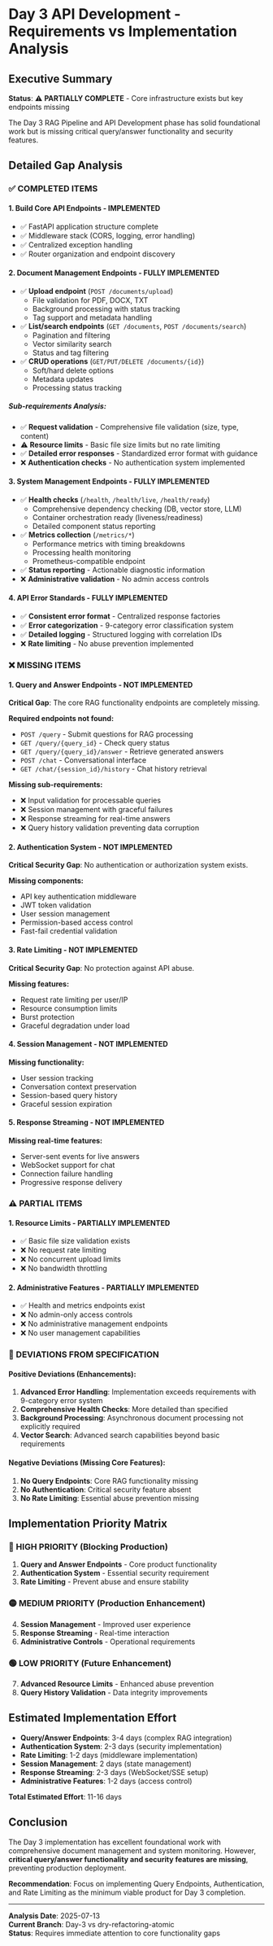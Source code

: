 # Day 3 API Development - Requirements vs Implementation Analysis

## Executive Summary

**Status**: ⚠️ **PARTIALLY COMPLETE** - Core infrastructure exists but key endpoints missing

The Day 3 RAG Pipeline and API Development phase has solid foundational work but is missing critical query/answer functionality and security features.

## Detailed Gap Analysis

### ✅ COMPLETED ITEMS

#### 1. Build Core API Endpoints - **IMPLEMENTED**
- ✅ FastAPI application structure complete
- ✅ Middleware stack (CORS, logging, error handling)
- ✅ Centralized exception handling
- ✅ Router organization and endpoint discovery

#### 2. Document Management Endpoints - **FULLY IMPLEMENTED**
- ✅ **Upload endpoint** (`POST /documents/upload`)
  - File validation for PDF, DOCX, TXT
  - Background processing with status tracking
  - Tag support and metadata handling
- ✅ **List/search endpoints** (`GET /documents`, `POST /documents/search`)
  - Pagination and filtering
  - Vector similarity search
  - Status and tag filtering
- ✅ **CRUD operations** (`GET/PUT/DELETE /documents/{id}`)
  - Soft/hard delete options
  - Metadata updates
  - Processing status tracking

##### Sub-requirements Analysis:
- ✅ **Request validation** - Comprehensive file validation (size, type, content)
- ⚠️ **Resource limits** - Basic file size limits but no rate limiting
- ✅ **Detailed error responses** - Standardized error format with guidance
- ❌ **Authentication checks** - No authentication system implemented

#### 3. System Management Endpoints - **FULLY IMPLEMENTED**
- ✅ **Health checks** (`/health`, `/health/live`, `/health/ready`)
  - Comprehensive dependency checking (DB, vector store, LLM)
  - Container orchestration ready (liveness/readiness)
  - Detailed component status reporting
- ✅ **Metrics collection** (`/metrics/*`)
  - Performance metrics with timing breakdowns
  - Processing health monitoring
  - Prometheus-compatible endpoint
- ✅ **Status reporting** - Actionable diagnostic information
- ❌ **Administrative validation** - No admin access controls

#### 4. API Error Standards - **FULLY IMPLEMENTED**
- ✅ **Consistent error format** - Centralized response factories
- ✅ **Error categorization** - 9-category error classification system
- ✅ **Detailed logging** - Structured logging with correlation IDs
- ❌ **Rate limiting** - No abuse prevention implemented

### ❌ MISSING ITEMS

#### 1. Query and Answer Endpoints - **NOT IMPLEMENTED**
**Critical Gap**: The core RAG functionality endpoints are completely missing.

**Required endpoints not found:**
- `POST /query` - Submit questions for RAG processing
- `GET /query/{query_id}` - Check query status
- `GET /query/{query_id}/answer` - Retrieve generated answers
- `POST /chat` - Conversational interface
- `GET /chat/{session_id}/history` - Chat history retrieval

**Missing sub-requirements:**
- ❌ Input validation for processable queries
- ❌ Session management with graceful failures
- ❌ Response streaming for real-time answers
- ❌ Query history validation preventing data corruption

#### 2. Authentication System - **NOT IMPLEMENTED**
**Critical Security Gap**: No authentication or authorization system exists.

**Missing components:**
- API key authentication middleware
- JWT token validation
- User session management
- Permission-based access control
- Fast-fail credential validation

#### 3. Rate Limiting - **NOT IMPLEMENTED**
**Critical Security Gap**: No protection against API abuse.

**Missing features:**
- Request rate limiting per user/IP
- Resource consumption limits
- Burst protection
- Graceful degradation under load

#### 4. Session Management - **NOT IMPLEMENTED**
**Missing functionality:**
- User session tracking
- Conversation context preservation
- Session-based query history
- Graceful session expiration

#### 5. Response Streaming - **NOT IMPLEMENTED**
**Missing real-time features:**
- Server-sent events for live answers
- WebSocket support for chat
- Connection failure handling
- Progressive response delivery

### ⚠️ PARTIAL ITEMS

#### 1. Resource Limits - **PARTIALLY IMPLEMENTED**
- ✅ Basic file size validation exists
- ❌ No request rate limiting
- ❌ No concurrent upload limits
- ❌ No bandwidth throttling

#### 2. Administrative Features - **PARTIALLY IMPLEMENTED**
- ✅ Health and metrics endpoints exist
- ❌ No admin-only access controls
- ❌ No administrative management endpoints
- ❌ No user management capabilities

### 🔄 DEVIATIONS FROM SPECIFICATION

#### Positive Deviations (Enhancements):
1. **Advanced Error Handling**: Implementation exceeds requirements with 9-category error system
2. **Comprehensive Health Checks**: More detailed than specified
3. **Background Processing**: Asynchronous document processing not explicitly required
4. **Vector Search**: Advanced search capabilities beyond basic requirements

#### Negative Deviations (Missing Core Features):
1. **No Query Endpoints**: Core RAG functionality missing
2. **No Authentication**: Critical security feature absent
3. **No Rate Limiting**: Essential abuse prevention missing

## Implementation Priority Matrix

### 🔴 HIGH PRIORITY (Blocking Production)
1. **Query and Answer Endpoints** - Core product functionality
2. **Authentication System** - Essential security requirement  
3. **Rate Limiting** - Prevent abuse and ensure stability

### 🟡 MEDIUM PRIORITY (Production Enhancement)
4. **Session Management** - Improved user experience
5. **Response Streaming** - Real-time interaction
6. **Administrative Controls** - Operational requirements

### 🟢 LOW PRIORITY (Future Enhancement)
7. **Advanced Resource Limits** - Enhanced abuse prevention
8. **Query History Validation** - Data integrity improvements

## Estimated Implementation Effort

- **Query/Answer Endpoints**: 3-4 days (complex RAG integration)
- **Authentication System**: 2-3 days (security implementation)
- **Rate Limiting**: 1-2 days (middleware implementation)
- **Session Management**: 2 days (state management)
- **Response Streaming**: 2-3 days (WebSocket/SSE setup)
- **Administrative Features**: 1-2 days (access control)

**Total Estimated Effort**: 11-16 days

## Conclusion

The Day 3 implementation has excellent foundational work with comprehensive document management and system monitoring. However, **critical query/answer functionality and security features are missing**, preventing production deployment.

**Recommendation**: Focus on implementing Query Endpoints, Authentication, and Rate Limiting as the minimum viable product for Day 3 completion.

---

**Analysis Date**: 2025-07-13  
**Current Branch**: Day-3 vs dry-refactoring-atomic  
**Status**: Requires immediate attention to core functionality gaps